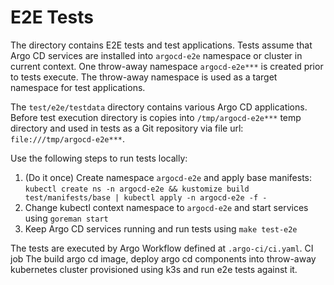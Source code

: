 # E2E Tests

The directory contains E2E tests and test applications. Tests assume that Argo CD services are installed into `argocd-e2e` namespace or cluster in current context. One throw-away
namespace `argocd-e2e***` is created prior to tests execute. The throw-away namespace is used as a target namespace for test applications.

The `test/e2e/testdata` directory contains various Argo CD applications. Before test execution directory is copies into `/tmp/argocd-e2e***` temp directory and used in tests as a
Git repository via file url: `file:///tmp/argocd-e2e***`.

Use the following steps to run tests locally:

1. (Do it once) Create namespace `argocd-e2e` and apply base manifests: `kubectl create ns -n argocd-e2e && kustomize build test/manifests/base | kubectl apply -n argocd-e2e -f -`
1. Change kubectl context namespace to `argocd-e2e` and start services using `goreman start`
1. Keep Argo CD services running and run tests using `make test-e2e`

The tests are executed by Argo Workflow defined at `.argo-ci/ci.yaml`. CI job The build argo cd image, deploy argo cd components into throw-away kubernetes cluster provisioned
using k3s and run e2e tests against it.
